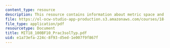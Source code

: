```yaml
---
content_type: resource
description: This resource contains information about metric space and Euclidean metric.
file: https://ol-ocw-studio-app-production.s3.amazonaws.com/courses/18-100b-analysis-i-fall-2010/e1a73efa224c8f93d5ed1e007f9f867f_MIT18_100BF10_Prac3solTyp.pdf
file_type: application/pdf
resourcetype: Document
title: MIT18_100BF10_Prac3solTyp.pdf
uid: e1a73efa-224c-8f93-d5ed-1e007f9f867f
---
```

